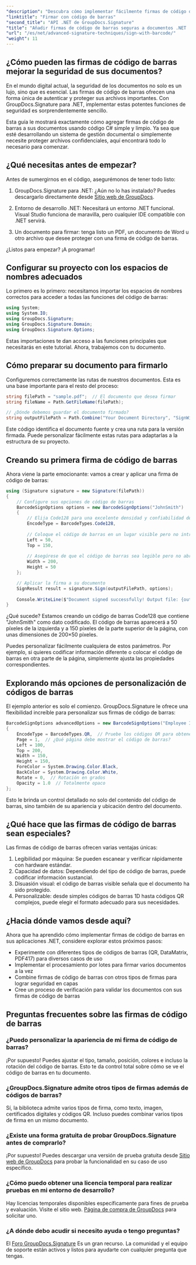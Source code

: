 ```yaml
---
"description": "Descubra cómo implementar fácilmente firmas de código de barras en sus aplicaciones .NET con GroupDocs.Signature. Tutorial paso a paso con ejemplos de código."
"linktitle": "Firmar con código de barras"
"second_title": "API .NET de GroupDocs.Signature"
"title": "Añadir firmas de código de barras seguras a documentos .NET | Guía completa"
"url": "/es/net/advanced-signature-techniques/sign-with-barcode/"
"weight": 11
---
```


## ¿Cómo pueden las firmas de código de barras mejorar la seguridad de sus documentos?

En el mundo digital actual, la seguridad de los documentos no solo es un lujo, sino que es esencial. Las firmas de código de barras ofrecen una forma única de autenticar y proteger sus archivos importantes. Con GroupDocs.Signature para .NET, implementar estas potentes funciones de seguridad es sorprendentemente sencillo.

Esta guía le mostrará exactamente cómo agregar firmas de código de barras a sus documentos usando código C# simple y limpio. Ya sea que esté desarrollando un sistema de gestión documental o simplemente necesite proteger archivos confidenciales, aquí encontrará todo lo necesario para comenzar.

## ¿Qué necesitas antes de empezar?

Antes de sumergirnos en el código, asegurémonos de tener todo listo:

1. GroupDocs.Signature para .NET: ¿Aún no lo has instalado? Puedes descargarlo directamente desde [Sitio web de GroupDocs](https://releases.groupdocs.com/signature/net/).

2. Entorno de desarrollo .NET: Necesitará un entorno .NET funcional. Visual Studio funciona de maravilla, pero cualquier IDE compatible con .NET servirá.

3. Un documento para firmar: tenga listo un PDF, un documento de Word u otro archivo que desee proteger con una firma de código de barras.

¿Listos para empezar? ¡A programar!

## Configurar su proyecto con los espacios de nombres adecuados

Lo primero es lo primero: necesitamos importar los espacios de nombres correctos para acceder a todas las funciones del código de barras:

```csharp
using System;
using System.IO;
using GroupDocs.Signature;
using GroupDocs.Signature.Domain;
using GroupDocs.Signature.Options;
```

Estas importaciones te dan acceso a las funciones principales que necesitarás en este tutorial. Ahora, trabajemos con tu documento.

## Cómo preparar su documento para firmarlo

Configuremos correctamente las rutas de nuestros documentos. Esta es una base importante para el resto del proceso:

```csharp
string filePath = "sample.pdf";  // El documento que desea firmar
string fileName = Path.GetFileName(filePath);

// ¿Dónde debemos guardar el documento firmado?
string outputFilePath = Path.Combine("Your Document Directory", "SignWithBarcode", fileName);
```

Este código identifica el documento fuente y crea una ruta para la versión firmada. Puede personalizar fácilmente estas rutas para adaptarlas a la estructura de su proyecto.

## Creando su primera firma de código de barras

Ahora viene la parte emocionante: vamos a crear y aplicar una firma de código de barras:

```csharp
using (Signature signature = new Signature(filePath))
{
    // Configure sus opciones de código de barras
    BarcodeSignOptions options = new BarcodeSignOptions("JohnSmith")
    {
        // Elija Code128 para una excelente densidad y confiabilidad de datos
        EncodeType = BarcodeTypes.Code128,
        
        // Coloque el código de barras en un lugar visible pero no intrusivo.
        Left = 50,
        Top = 150,
        
        // Asegúrese de que el código de barras sea legible pero no abrumador.
        Width = 200,
        Height = 50
    };

    // Aplicar la firma a su documento
    SignResult result = signature.Sign(outputFilePath, options);
    
    Console.WriteLine($"Document signed successfully! Output file: {outputFilePath}");
}
```

¿Qué sucede? Estamos creando un código de barras Code128 que contiene "JohnSmith" como dato codificado. El código de barras aparecerá a 50 píxeles de la izquierda y a 150 píxeles de la parte superior de la página, con unas dimensiones de 200×50 píxeles.

Puedes personalizar fácilmente cualquiera de estos parámetros. Por ejemplo, si quieres codificar información diferente o colocar el código de barras en otra parte de la página, simplemente ajusta las propiedades correspondientes.

## Explorando más opciones de personalización de códigos de barras

El ejemplo anterior es solo el comienzo. GroupDocs.Signature le ofrece una flexibilidad increíble para personalizar sus firmas de código de barras:

```csharp
BarcodeSignOptions advancedOptions = new BarcodeSignOptions("Employee ID: 123456")
{
    EncodeType = BarcodeTypes.QR,  // Pruebe los códigos QR para obtener más capacidad de datos
    Page = 1,  // ¿Qué página debe mostrar el código de barras?
    Left = 100,
    Top = 200,
    Width = 150,
    Height = 150,
    ForeColor = System.Drawing.Color.Black,
    BackColor = System.Drawing.Color.White,
    Rotate = 0,  // Rotación en grados
    Opacity = 1.0  // Totalmente opaco
};
```

Esto le brinda un control detallado no solo del contenido del código de barras, sino también de su apariencia y ubicación dentro del documento.

## ¿Qué hace que las firmas de código de barras sean especiales?

Las firmas de código de barras ofrecen varias ventajas únicas:

1. Legibilidad por máquina: Se pueden escanear y verificar rápidamente con hardware estándar.
2. Capacidad de datos: Dependiendo del tipo de código de barras, puede codificar información sustancial.
3. Disuasión visual: el código de barras visible señala que el documento ha sido protegido.
4. Personalizable: desde simples códigos de barras 1D hasta códigos QR complejos, puede elegir el formato adecuado para sus necesidades.

## ¿Hacia dónde vamos desde aquí?

Ahora que ha aprendido cómo implementar firmas de código de barras en sus aplicaciones .NET, considere explorar estos próximos pasos:

- Experimente con diferentes tipos de códigos de barras (QR, DataMatrix, PDF417) para diversos casos de uso
- Implementar el procesamiento por lotes para firmar varios documentos a la vez
- Combine firmas de código de barras con otros tipos de firmas para lograr seguridad en capas
- Cree un proceso de verificación para validar los documentos con sus firmas de código de barras

## Preguntas frecuentes sobre las firmas de código de barras

### ¿Puedo personalizar la apariencia de mi firma de código de barras?
¡Por supuesto! Puedes ajustar el tipo, tamaño, posición, colores e incluso la rotación del código de barras. Esto te da control total sobre cómo se ve el código de barras en tu documento.

### ¿GroupDocs.Signature admite otros tipos de firmas además de códigos de barras?
Sí, la biblioteca admite varios tipos de firma, como texto, imagen, certificados digitales y códigos QR. Incluso puedes combinar varios tipos de firma en un mismo documento.

### ¿Existe una forma gratuita de probar GroupDocs.Signature antes de comprarlo?
¡Por supuesto! Puedes descargar una versión de prueba gratuita desde [Sitio web de GroupDocs](https://releases.groupdocs.com/) para probar la funcionalidad en su caso de uso específico.

### ¿Cómo puedo obtener una licencia temporal para realizar pruebas en mi entorno de desarrollo?
Hay licencias temporales disponibles específicamente para fines de prueba y evaluación. Visite el sitio web. [Página de compra de GroupDocs](https://purchase.groupdocs.com/temporary-license/) para solicitar uno.

### ¿A dónde debo acudir si necesito ayuda o tengo preguntas?
El [Foro GroupDocs.Signature](https://forum.groupdocs.com/c/signature/13) Es un gran recurso. La comunidad y el equipo de soporte están activos y listos para ayudarte con cualquier pregunta que tengas.